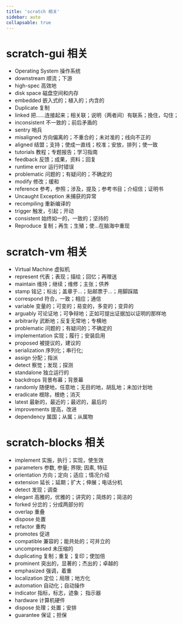```yaml
---
title: 'scratch 相关'
sidebar: auto
collapsable: true
---
```

# scratch-gui 相关
- Operating System 操作系统
- downstream 顺流；下游
- high-spec 高效地
- disk space 磁盘空间和内存
- embedded 嵌入式的；植入的；内含的
- Duplicate 复制
- linked 把……连接起来；相关联；说明（两者间）有联系；挽住，勾住；
- inconsistent 不一致的；前后矛盾的
- sentry 哨兵
- misaligned 方向偏离的；不重合的；未对准的；线向不正的
- aligned 结盟；支持；使成一直线；校准；安放，排列；使一致
- tutorials 教程；专题报告；学习指南
- feedback 反馈；成果，资料；回复
- runtime error 运行时错误
- problematic 问题的；有疑问的；不确定的
- modify 修改；缓和
- reference 参考，参照；涉及，提及；参考书目；介绍信；证明书
- Uncaught Exception 未捕获的异常
- recompiling 重新编译的 
- trigger 触发，引起；开动
- consistent 始终如一的，一致的；坚持的
- Reproduce 复制；再生；生殖；使…在脑海中重现

# scratch-vm 相关
- Virtual Machine 虚拟机
- represent 代表；表现；描绘；回忆；再赠送
- maintain 维持；继续；维修；主张；供养
- stamp 铭记；标出；盖章于…；贴邮票于…；用脚踩踏
- correspond 符合，一致；相应；通信
- variable 变量的；可变的；易变的，多变的；变异的
- arguably 可论证地；可争辩地；正如可提出证据加以证明的那样地
- arbitrarily 武断地；反复无常地；专横地
- problematic 问题的；有疑问的；不确定的
- implementation  实现；履行；安装启用
- proposed 被提议的，建议的
- serialization 序列化；串行化;
- assign 分配；指派
- detect  察觉；发现；探测
- standalone 独立运行的
- backdrops 背景布幕；背景幕
- randomly 随便地，任意地；无目的地，胡乱地；未加计划地
- eradicate 根除，根绝；消灭 
- latest 最新的，最近的；最迟的，最后的
- improvements 提高，改进
- dependency  属国；从属；从属物

# scratch-blocks 相关
- implement 实施，执行；实现，使生效
- parameters 参数, 参量; 界限; 因素, 特征
- orientation 方向；定向；适应；情况介绍
- extension 延长；延期；扩大；伸展；电话分机
- detect 发现；调查
- elegant 高雅的，优雅的；讲究的；简炼的；简洁的
- forked 分岔的；分成两部分的
- overlap 重叠
- dispose 处置
- refactor 重构
- promotes 促进
- compatible 兼容的；能共处的；可并立的
- uncompressed 未压缩的
- duplicating 复制；重复；复印；使加倍
- prominent 突出的，显著的；杰出的；卓越的
- emphasized 强调，着重
- localization 定位；局限；地方化 
- automation 自动化；自动操作 
- indicator  指标，标志，迹象； 指示器
- hardware 计算机硬件
- dispose 处理；处置；安排
- guarantee 保证；担保